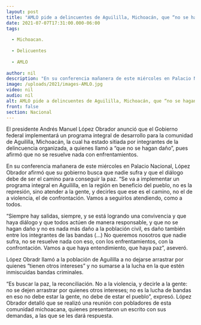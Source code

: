 ```yaml
---
layout: post
title: "AMLO pide a delincuentes de Aguililla, Michoacán, que “no se hagan daño”"
date: 2021-07-07T17:31:00.000-06:00
tags:
  
  - Michoacan.
  
  - Delicuentes
  
  - AMLO
  
author: nil
description: "En su conferencia mañanera de este miércoles en Palacio Nacional, López Obrador afirmó que su gobierno busca que nadie sufra y que el diálogo debe de ser el camino para conseguir la paz."
image: /uploads/2021/images-AMLO.jpg
video: nil
audio: nil
alt: AMLO pide a delincuentes de Aguililla, Michoacán, que “no se hagan daño”
front: false
section: Nacional
---
```


El presidente Andrés Manuel López Obrador anunció que el Gobierno federal implementará un programa integral de desarrollo para la comunidad de Aguililla, Michoacán, la cual ha estado sitiada por integrantes de la delincuencia organizada, a quienes llamó a “que no se hagan daño”, pues afirmó que no se resuelve nada con enfrentamientos. 

En su conferencia mañanera de este miércoles en Palacio Nacional, López Obrador afirmó que su gobierno busca que nadie sufra y que el diálogo debe de ser el camino para conseguir la paz.
“Se va a implementar un programa integral en Aguililla, en la región en beneficio del pueblo, no es la represión, sino atender a la gente, y decirles que ese es el camino, no el de a violencia, el de confrontación. Vamos a seguirlos atendiendo, como a todos.

“Siempre hay salidas, siempre, y se está logrando una convivencia y que haya diálogo y que todos actúen de manera responsable, y que no se hagan daño y no es nada más daño a la población civil, es daño también entre los integrantes de las bandas (…) No queremos nosotros que nadie sufra, no se resuelve nada con eso, con los enfrentamientos, con la confrontación. Vamos a que haya entendimiento, que haya paz”, aseveró. 

López Obradr llamó a la población de Aguililla a no dejarse arrastrar por quienes “tienen otros intereses” y no sumarse a la lucha en la que estén inmiscuidas bandas criminales. 

“Es buscar la paz, la reconciliación. No a la violencia, y decirle a la gente: no se dejen arrastrar por quienes otros intereses; no es la lucha de bandas en eso no debe estar la gente, no debe de estar el pueblo”, expresó. López Obrador detalló que se realizó una reunión con pobladores de esta comunidad michoacana, quienes presentaron un escrito con sus demandas, a las que se les dará respuesta.